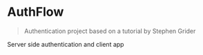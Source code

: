 # AuthFlow

>Authentication project based on a tutorial by Stephen Grider

Server side authentication and client app
